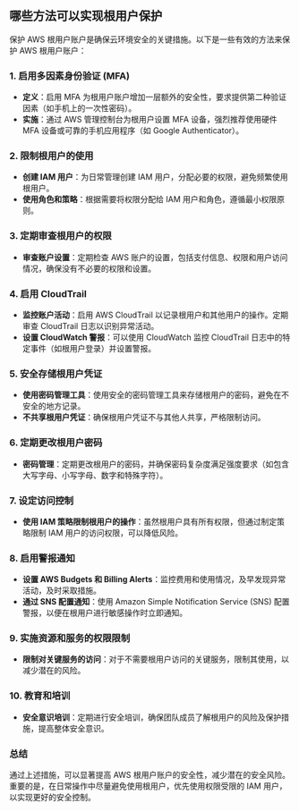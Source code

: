 ## 哪些方法可以实现根用户保护

保护 AWS 根用户账户是确保云环境安全的关键措施。以下是一些有效的方法来保护 AWS 根用户账户：

### 1. **启用多因素身份验证 (MFA)**

- **定义**：启用 MFA 为根用户账户增加一层额外的安全性，要求提供第二种验证因素（如手机上的一次性密码）。
- **实施**：通过 AWS 管理控制台为根用户设置 MFA 设备，强烈推荐使用硬件 MFA 设备或可靠的手机应用程序（如 Google Authenticator）。

### 2. **限制根用户的使用**

- **创建 IAM 用户**：为日常管理创建 IAM 用户，分配必要的权限，避免频繁使用根用户。
- **使用角色和策略**：根据需要将权限分配给 IAM 用户和角色，遵循最小权限原则。

### 3. **定期审查根用户的权限**

- **审查账户设置**：定期检查 AWS 账户的设置，包括支付信息、权限和用户访问情况，确保没有不必要的权限和设置。

### 4. **启用 CloudTrail**

- **监控账户活动**：启用 AWS CloudTrail 以记录根用户和其他用户的操作。定期审查 CloudTrail 日志以识别异常活动。
- **设置 CloudWatch 警报**：可以使用 CloudWatch 监控 CloudTrail 日志中的特定事件（如根用户登录）并设置警报。

### 5. **安全存储根用户凭证**

- **使用密码管理工具**：使用安全的密码管理工具来存储根用户的密码，避免在不安全的地方记录。
- **不共享根用户凭证**：确保根用户凭证不与其他人共享，严格限制访问。

### 6. **定期更改根用户密码**

- **密码管理**：定期更改根用户的密码，并确保密码复杂度满足强度要求（如包含大写字母、小写字母、数字和特殊字符）。

### 7. **设定访问控制**

- **使用 IAM 策略限制根用户的操作**：虽然根用户具有所有权限，但通过制定策略限制 IAM 用户的访问权限，可以降低风险。

### 8. **启用警报通知**

- **设置 AWS Budgets 和 Billing Alerts**：监控费用和使用情况，及早发现异常活动，及时采取措施。
- **通过 SNS 配置通知**：使用 Amazon Simple Notification Service (SNS) 配置警报，以便在根用户进行敏感操作时立即通知。

### 9. **实施资源和服务的权限限制**

- **限制对关键服务的访问**：对于不需要根用户访问的关键服务，限制其使用，以减少潜在的风险。

### 10. **教育和培训**

- **安全意识培训**：定期进行安全培训，确保团队成员了解根用户的风险及保护措施，提高整体安全意识。

### 总结

通过上述措施，可以显著提高 AWS 根用户账户的安全性，减少潜在的安全风险。重要的是，在日常操作中尽量避免使用根用户，优先使用权限受限的 IAM 用户，以实现更好的安全控制。
